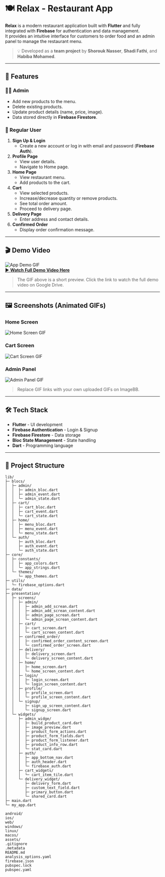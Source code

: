 # 🍽️ Relax - Restaurant App

**Relax** is a modern restaurant application built with **Flutter** and fully integrated with **Firebase** for authentication and data management.  
It provides an intuitive interface for customers to order food and an admin panel to manage the restaurant menu.

> 💡 Developed as a **team project** by **Shorouk Nasser**, **Shadi Fathi**, and **Habiba Mohamed**.

---

## 🚀 Features

### 👨‍💼 Admin
- Add new products to the menu.
- Delete existing products.
- Update product details (name, price, image).
- Data stored directly in **Firebase Firestore**.

### 👤 Regular User
1. **Sign Up & Login**
   - Create a new account or log in with email and password (**Firebase Auth**).
2. **Profile Page**
   - View user details.
   - Navigate to Home page.
3. **Home Page**
   - View restaurant menu.
   - Add products to the cart.
4. **Cart**
   - View selected products.
   - Increase/decrease quantity or remove products.
   - See total order amount.
   - Proceed to delivery page.
5. **Delivery Page**
   - Enter address and contact details.
6. **Confirmed Order**
   - Display order confirmation message.

---

## 🎬 Demo Video

![App Demo GIF](https://i.ibb.co/YOUR-GIF-LINK.gif)  
[▶️ **Watch Full Demo Video Here**](https://drive.google.com/file/d/1k786_km3N9AiTVMlDXAE78LwpVtzKegS/view?usp=sharing)

> The GIF above is a short preview. Click the link to watch the full demo video on Google Drive.

---

## 🖼️ Screenshots (Animated GIFs)

### Home Screen
![Home Screen GIF](https://i.ibb.co/HOME_SCREEN.gif)

### Cart Screen
![Cart Screen GIF](https://i.ibb.co/CART_SCREEN.gif)

### Admin Panel
![Admin Panel GIF](https://i.ibb.co/ADMIN_PANEL.gif)

> Replace GIF links with your own uploaded GIFs on ImageBB.

---

## 🛠️ Tech Stack
- **Flutter** - UI development  
- **Firebase Authentication** - Login & Signup  
- **Firebase Firestore** - Data storage  
- **Bloc State Management** - State handling  
- **Dart** - Programming language  

---

## 📂 Project Structure

```text
lib/
├─ blocs/
│  ├─ admin/
│  │  ├─ admin_bloc.dart
│  │  ├─ admin_event.dart
│  │  └─ admin_state.dart
│  ├─ cart/
│  │  ├─ cart_bloc.dart
│  │  ├─ cart_event.dart
│  │  └─ cart_state.dart
│  ├─ home/
│  │  ├─ menu_bloc.dart
│  │  ├─ menu_event.dart
│  │  └─ menu_state.dart
│  └─ auth/
│     ├─ auth_bloc.dart
│     ├─ auth_event.dart
│     └─ auth_state.dart
├─ core/
│  ├─ constants/
│  │  ├─ app_colors.dart
│  │  └─ app_strings.dart
│  └─ themes/
│     └─ app_themes.dart
├─ utils/
│  └─ firebase_options.dart
├─ data/
├─ presentation/
│  ├─ screens/
│  │  ├─ admin/
│  │  │  ├─ admin_add_screan.dart
│  │  │  ├─ admin_add_screan_content.dart
│  │  │  ├─ admin_page_screan.dart
│  │  │  └─ admin_page_screan_content.dart
│  │  ├─ cart/
│  │  │  ├─ cart_screen.dart
│  │  │  └─ cart_screen_content.dart
│  │  ├─ confirmed_order/
│  │  │  ├─ confirmed_order_content_screen.dart
│  │  │  └─ confirmed_order_screen.dart
│  │  ├─ delivery/
│  │  │  ├─ delivery_screen.dart
│  │  │  └─ delivery_screen_content.dart
│  │  ├─ home/
│  │  │  ├─ home_screen.dart
│  │  │  └─ home_screen_content.dart
│  │  ├─ login/
│  │  │  ├─ login_screen.dart
│  │  │  └─ login_screen_content.dart
│  │  ├─ profile/
│  │  │  ├─ profile_screen.dart
│  │  │  └─ profile_screen_content.dart
│  │  └─ signup/
│  │     ├─ sign_up_screen_content.dart
│  │     └─ signup_screen.dart
│  └─ widgets/
│     ├─ admin_widge/
│     │  ├─ build_product_card.dart
│     │  ├─ image_preview.dart
│     │  ├─ product_form_actions.dart
│     │  ├─ product_form_fields.dart
│     │  ├─ product_form_listener.dart
│     │  ├─ product_info_row.dart
│     │  └─ stat_card.dart
│     ├─ auth/
│     │  ├─ app_bottom_nav.dart
│     │  ├─ auth_header.dart
│     │  └─ firebase_auth.dart
│     ├─ cart_widgets/
│     │  └─ cart_item_tile.dart
│     └─ delivery_widget/
│        ├─ delivery_form.dart
│        ├─ custom_text_field.dart
│        ├─ primary_button.dart
│        └─ shared_card.dart
├─ main.dart
└─ my_app.dart

android/
ios/
web/
windows/
linux/
macos/
assets/
.gitignore
.metadata
README.md
analysis_options.yaml
firebase.json
pubspec.lock
pubspec.yaml
